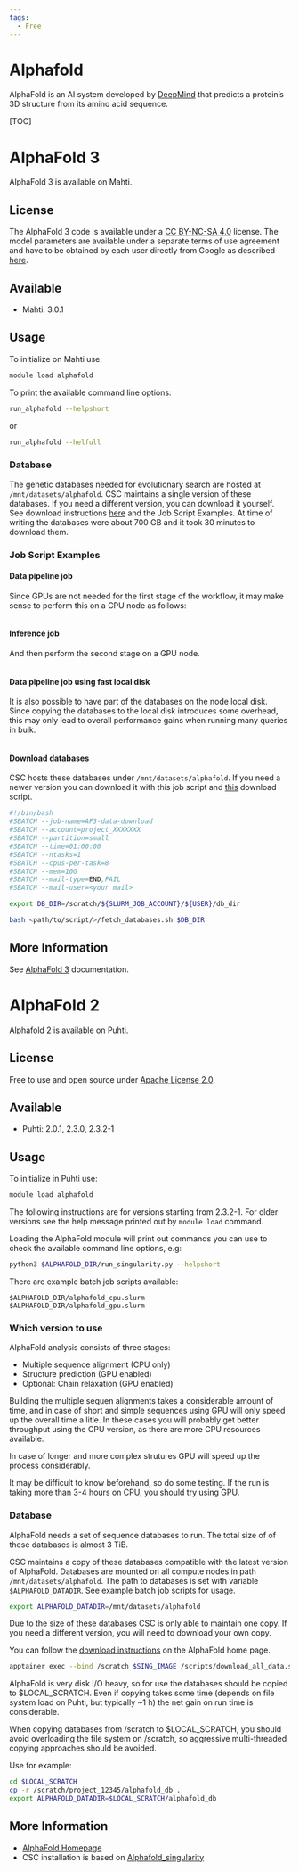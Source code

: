 ```yaml
---
tags:
  - Free
---
```


# Alphafold

AlphaFold is an AI system developed by [DeepMind](https://www.deepmind.com/) that predicts a protein’s 3D structure from its amino acid sequence.

[TOC]

# AlphaFold 3

AlphaFold 3 is available on Mahti.

## License

The AlphaFold 3 code is available under a [CC BY-NC-SA 4.0](https://creativecommons.org/licenses/by-nc-sa/4.0/deed.en) license.
The model parameters are available under a separate terms of use agreement and have to be obtained by each user directly from Google as described [here](https://github.com/google-deepmind/alphafold3?tab=readme-ov-file#obtaining-model-parameters).

## Available

-   Mahti: 3.0.1

## Usage

To initialize on Mahti use:
```bash
module load alphafold
```

To print the available command line options:
```bash
run_alphafold --helpshort
```
or
```bash
run_alphafold --helfull
```

### Database

The genetic databases needed for evolutionary search are hosted at `/mnt/datasets/alphafold`.
CSC maintains a single version of these databases. If you need a different version, you can download it yourself.
See download instructions [here](https://github.com/google-deepmind/alphafold3/blob/main/docs/installation.md#obtaining-genetic-databases) and the Job Script Examples.
At time of writing the databases were about 700 GB and it took 30 minutes to download them.

### Job Script Examples

#### Data pipeline job
Since GPUs are not needed for the first stage of the workflow, it may make sense to perform this on a CPU node as follows:
```bash
```

#### Inference job
And then perform the second stage on a GPU node.
```bash
```

#### Data pipeline job using fast local disk
It is also possible to have part of the databases on the node local disk.
Since copying the databases to the local disk introduces some overhead, this may only lead to overall performance gains when running many queries in bulk.
```bash
```

#### Download databases
CSC hosts these databases under `/mnt/datasets/alphafold`. If you need a newer version you can download it with this job script and [this](https://github.com/google-deepmind/alphafold3/blob/main/fetch_databases.sh) download script.
```bash
#!/bin/bash
#SBATCH --job-name=AF3-data-download
#SBATCH --account=project_XXXXXXX
#SBATCH --partition=small
#SBATCH --time=01:00:00
#SBATCH --ntasks=1
#SBATCH --cpus-per-task=8
#SBATCH --mem=10G
#SBATCH --mail-type=END,FAIL
#SBATCH --mail-user=<your mail>

export DB_DIR=/scratch/${SLURM_JOB_ACCOUNT}/${USER}/db_dir

bash <path/to/script/>/fetch_databases.sh $DB_DIR
```

## More Information
See [AlphaFold 3](https://github.com/google-deepmind/alphafold3?tab=readme-ov-file#alphafold-3) documentation.

# AlphaFold 2

Alphafold 2 is available on Puhti.

## License

Free to use and open source under [Apache License 2.0](https://www.apache.org/licenses/LICENSE-2.0).

## Available

-   Puhti: 2.0.1, 2.3.0, 2.3.2-1


## Usage

To initialize in Puhti use:

```bash
module load alphafold
```

The following instructions are for versions starting from 2.3.2-1. For older versions
see the help message printed out by `module load` command.

Loading the AlphaFold module will print out commands you can use to check the available
command line options, e.g:

```bash
python3 $ALPHAFOLD_DIR/run_singularity.py --helpshort
```

There are example batch job scripts available:

```text
$ALPHAFOLD_DIR/alphafold_cpu.slurm
$ALPHAFOLD_DIR/alphafold_gpu.slurm
```


### Which version to use

AlphaFold analysis consists of three stages:
  - Multiple sequence alignment (CPU only)
  - Structure prediction (GPU enabled)
  - Optional: Chain relaxation (GPU enabled)

Building the multiple sequen alignments takes a considerable amount of time, and in 
case of short and simple sequences using GPU will only speed up the overall time a 
litle. In these cases you will probably get better throughput using the CPU version, 
as there are more CPU resources available.

In case of longer and more complex strutures GPU will speed up the process
considerably. 

It may be difficult to know beforehand, so do some testing. If the run is taking 
more than 3-4 hours on CPU, you should try using GPU.


### Database

AlphaFold needs a set of sequence databases to run. The total size of of these
databases is almost 3 TiB.

CSC maintains a copy of these databases compatible with the latest version of 
AlphaFold. Databases are mounted on all compute nodes in path `/mnt/datasets/alphafold`.
The path to databases is set with variable `$ALPHAFOLD_DATADIR`. See example batch
job scripts for usage.

```bash
export ALPHAFOLD_DATADIR=/mnt/datasets/alphafold
```

Due to the size of these databases CSC is only able to maintain one copy. If
you need a different version, you will need to download your own copy.

You can follow the [download instructions](https://github.com/google-deepmind/alphafold#genetic-databases) on the AlphaFold home page.

```bash
apptainer exec --bind /scratch $SING_IMAGE /scripts/download_all_data.sh <DOWNLOAD_DIR>
```

AlphaFold is very disk I/O heavy, so for use the databases should be copied to 
$LOCAL_SCRATCH. Even if copying takes some time (depends on file system load on
Puhti, but typically ~1 h) the net gain on run time is considerable.

When copying databases from /scratch to $LOCAL_SCRATCH, you should avoid overloading 
the file system on /scratch, so aggressive multi-threaded copying approaches should 
be avoided.

Use for example:

```bash
cd $LOCAL_SCRATCH
cp -r /scratch/project_12345/alphafold_db .
export ALPHAFOLD_DATADIR=$LOCAL_SCRATCH/alphafold_db
```

## More Information

*   [AlphaFold Homepage](https://github.com/google-deepmind/alphafold/)
*   CSC installation is based on [Alphafold_singularity](https://github.com/prehensilecode/alphafold_singularity)

